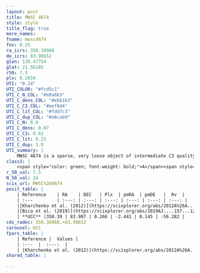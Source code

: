 ```yaml
---
layout: post
title: MWSC 4674
style: style
title_flag: true
more_names: 
fname: mwsc4674
fov: 0.25
ra_icrs: 350.38968
de_icrs: 83.98652
glon: 120.47754
glat: 21.56185
r50: 7.5
plx: 0.2659
UTI: "0.24"
UTI_COLOR: "#fcd5c1"
UTI_C_N_COL: "#e0a6b3"
UTI_C_dens_COL: "#ebb1b3"
UTI_C_C3_COL: "#eef8d4"
UTI_C_lit_COL: "#fdd7c3"
UTI_C_dup_COL: "#a6cab9"
UTI_C_N: 0.0
UTI_C_dens: 0.07
UTI_C_C3: 0.62
UTI_C_lit: 0.25
UTI_C_dup: 1.0
UTI_summary: |
    MWSC 4674 is a sparse, very loose object of intermediate C3 quality. It is poorly studied in the literature, with no articles listed in the last 6 years.<br><br><span style="color: #99180f; font-weight: bold;">Warning: </span>contains less than 25 stars with <i>P>0.5</i> estimated.
class3: |
    <span style="color: green; font-weight: bold;">A</span><span style="color: red; font-weight: bold;">C</span>
r_50_val: 7.5
N_50_val: 24
scix_url: MWSC%204674
posit_table: |
    | Reference    | RA    | DEC   | Plx  | pmRA  | pmDE   |  Rv  |
    | :---         | :---: | :---: | :---: | :---: | :---: | :---: |
    |[Kharchenko et al. (2012)](https://scixplorer.org/abs/2012A%26A...543A.156K) | 350.535 | 84.01 | -- | -2.25 | 0.1 | -- |
    |[Bica et al. (2019)](https://scixplorer.org/abs/2019AJ....157...12B) | 350.531 | 84.014 | -- | -- | -- | -- |
    | **UCC** |350.39 | 83.987 | 0.266 | -2.441 | 0.145 | -56.282 | 
cds_radec: 350.38968,+83.98652
carousel: UCC
fpars_table: |
    | Reference |  Values |
    | :---  |  :---:  |
    | [Kharchenko et al. (2012)](https://scixplorer.org/abs/2012A%26A...543A.156K) | `e_bv=0.208, distance=1166, log_age=9.55` |
shared_table: |
    
---
```

